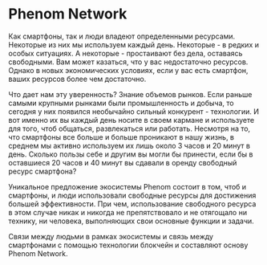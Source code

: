 # Phenom Network

Как смартфоны, так и люди владеют определенными ресурсами. Некоторые из них мы используем каждый день. Некоторые - в редких и особых ситуациях. А некоторые - простаивают без дела, оставаясь свободными. Вам может казаться, что у вас недостаточно ресурсов. Однако в новых экономических условиях, если у вас есть смартфон, ваших ресурсов более чем достаточно. 

Что дает нам эту уверенность? Знание объемов рынков. Если раньше самыми крупными рынками были промышленность и добыча, то сегодня у них появился необычайно сильный конкурент - технологии. И вот именно их вы каждый день носите в своем кармане и используете для того, чтоб общаться, развлекаться или работать. Несмотря на то, что смартфоны все больше и больше проникают в нашу жизнь, в среднем мы активно используем их лишь около 3 часов и 20 минут в день. Сколько пользы себе и другим вы могли бы принести, если бы в оставшиеся 20 часов и 40 минут вы сдавали в оренду свободный ресурс смартфона? 

Уникальное предложение экосистемы Phenom состоит в том, чтоб и смартфоны, и люди использовали свободные ресурсы для достижения большей эффективности. При чем, использование свободного ресурса в этом случае никак и никогда не препятствовало и не отягощало ни технику, ни человека, выполняющих свои основные функции и задачи. 

Связи между людьми в рамках экосистемы и связь между смартфонами с помощью технологии блокчейн и составляют основу Phenom Network. 
